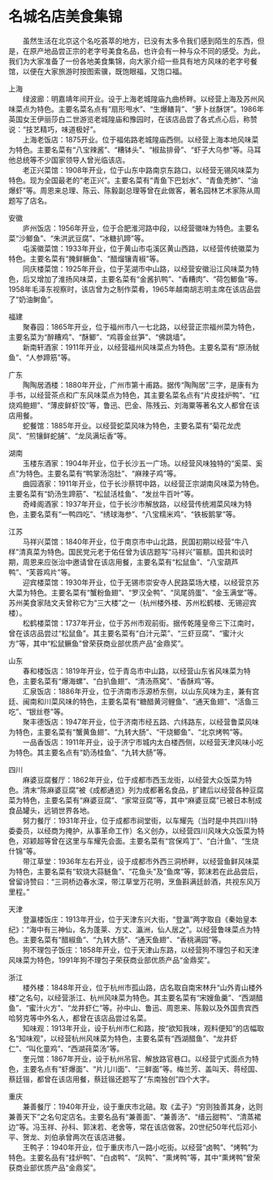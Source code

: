 # 名城名店美食集锦  

&emsp;&emsp;虽然生活在北京这个名吃荟萃的地方，已没有太多令我们感到陌生的东西，但是，在原产地品尝正宗的老字号美食名品，也许会有一种与众不同的感受。为此，我们为大家准备了一份各地美食集锦，向大家介绍一些具有地方风味的老字号餐馆，以便在大家旅游时按图索骥，既饱眼福，又饱口福。  

上海  
&emsp;&emsp;绿波廊：明嘉靖年间开业。设于上海老城隍庙九曲桥畔。以经营上海及苏州风味菜点为特色。主要名菜名点有“扇形甩水”、“生爆鳝背”、“萝卜丝酥饼”。1986年英国女王伊丽莎白二世游览老城隍庙和豫园时，在该店品尝了各式点心后，称赞说：“技艺精巧，味道极好”。  
&emsp;&emsp;上海老饭店：1875开业。位于福佑路老城隍庙西侧。以经营上海本地风味菜为特色。主要名菜有“八宝辣酱”、“糟钵头”、“椒盐排骨”、“虾子大乌参”等。马耳他总统等不少国家领导人曾光临该店。  
&emsp;&emsp;老正兴菜馆：1908年开业，位于山东中路南京东路口，以经营无锡风味菜为特色。现为全国最老的“老正兴”。主要名菜有“青鱼下巴划水”、“青鱼秃肺”、“油爆虾”等。周恩来总理、陈云、陈毅副总理等曾在此做客，著名园林艺术家陈从周题写了店名。  

安徽  
&emsp;&emsp;庐州饭店：1956年开业，位于合肥淮河路中段，以经营徽味为特色。主要名菜“沙鲫鱼”、“朱洪武豆腐”、“冰糖扒蹄”等。  
&emsp;&emsp;屯溪徽菜馆：1933年开业，位于黄山市屯溪区黄山西路，以经营传统徽菜为特色。主要名菜有“腌鲜鳜鱼”、“醋熘镶青椒”等。  
&emsp;&emsp;同庆楼菜馆：1925年开业，位于芜湖市中山路，以经营安徽沿江风味菜为特色，后又增加了淮扬风味菜，主要名菜有“金酱扒鸭”、“香糟肉”、“荷包鲫鱼”等。1958年毛泽东视察时，该店曾为之制作菜肴，1965年越南胡志明主席在该店品尝了“奶油鲥鱼”。  

福建  
&emsp;&emsp;聚春园：1865年开业，位于福州市八一七北路，以经营正宗福州菜为特色，主要名菜为“醉糟鸡”、“酥鲫”、“鸡蓉金丝笋”、“佛跳墙”。  
&emsp;&emsp;新南轩酒家：1911年开业，以经营福州风味菜点为特色。主要名菜有“原汤鱿鱼”、“人参蹄筋”等。  

广东  
&emsp;&emsp;陶陶居酒楼：1880年开业，广州市第十甫路。据传“陶陶居”三字，是康有为手书，以经营茶点和广东风味菜点为特色，其主要名菜名点有“片皮挂炉鸭”、“红烧鸡鲍翅”、“薄皮鲜虾饺”等，鲁迅、巴金、陈残云、刘海粟等著名文人都曾在该店用餐。  
&emsp;&emsp;蛇餐馆：1885年开业。以经营蛇菜风味为特色，主要名菜有“菊花龙虎凤”、“煎镶鲜蛇脯”、“龙凤满坛香”等。  

湖南  
&emsp;&emsp;玉楼东酒家：1904年开业，位于长沙五一广场。以经营风味独特的“奚菜、奚点”为特色。主要名菜有“鸭掌汤泡肚”、“麻辣子鸡”等。  
&emsp;&emsp;曲园酒家：1911年开业，位于长沙蔡锷中路，以经营正宗湖南风味菜为特色。主要名菜有“奶汤生蹄筋”、“松鼠活桂鱼”、“发丝牛百叶”等。  
&emsp;&emsp;奇峰阁酒家：1937年开业，位于长沙市解放路，以经营传统湘菜风味为特色，主要名菜有“一鸭四吃”、“绣球海参”、“八宝糯米鸡”、“铁板鹅掌”等。  

江苏  
&emsp;&emsp;马祥兴菜馆：1840年开业，位于南京市中山北路，民国初期以经营“牛八样”清真菜为特色。国民党元老于佑任曾为该店题写“马祥兴”匾额。国共和谈时期，周恩来应张治中邀请曾在该店用餐，主要名菜有“松鼠鱼”、“八宝葫芦鸭”、“芙蓉鸡片”等。  
&emsp;&emsp;迎宾楼菜馆：1930年开业，位于无锡市崇安寺人民路菜场大楼，以经营京苏大菜为特色。主要名菜有“蟹粉鱼翅”、“罗汉全鸭”、“凤尾鸽蛋”、“金玉满堂”等。苏州美食家陆文夫曾称它为“三大楼”之一（杭州楼外楼、苏州松鹤楼、无锡迎宾楼）。  
&emsp;&emsp;松鹤楼菜馆：1737年开业，位于苏州市观前街。据传乾隆皇帝三下江南时，曾在该店品尝过“松鼠鱼”。其主要名菜有“白汁元菜”、“三虾豆腐”、“蜜汁火方”等，其中“松鼠鳜鱼”曾荣获商业部优质产品“金鼎奖”。  

山东  
&emsp;&emsp;春和楼饭店：1819年开业，位于青岛市中山路，以经营山东省风味菜为特色，主要名菜有“爆海螺”、“白扒鱼翅”、“清汤燕窝”、“香酥鸡”等。  
&emsp;&emsp;汇泉饭店：1886年开业，位于济南市泺源桥东侧，以山东风味为主，兼有宫廷、闽南和川菜风味的特色，主要名菜有“糖醋黄河鲤鱼”、“通天鱼翅”、“活鱼三吃”、“银丝卷”等。  
&emsp;&emsp;聚丰德饭店：1947年开业，位于济南市经五路、六纬路东，以经营鲁菜风味为特色，主要名菜有“蟹黄鱼翅”、“九转大肠”、“干烧鲫鱼”、“北京烤鸭”等。  
&emsp;&emsp;一品香饭店：1911年开业，设于济宁市城内太白楼西侧，以经营天津风味小吃为特色。其主要名点有“奶汤桂鱼”、“九转大肠”等。  

四川  
&emsp;&emsp;麻婆豆腐餐厅：1862年开业，位于成都市西玉龙街，以经营大众饭菜为特色。清末“陈麻婆豆腐”被《成都通览》列为成都著名食品，扩建后以经营各种豆腐菜为特色，主要名菜有“麻婆豆腐”、“家常豆腐”等，其中“麻婆豆腐”已被日本制成食品罐头，远销世界各地。  
&emsp;&emsp;努力餐厅：1931年开业，位于成都市祠堂街，以车耀先（当时是中共四川特委委员，以经商为掩护，从事革命工作）名义创办，以经营四川风味大众饭菜为特色，邓颖超等曾在这里与车耀先会面。主要名菜有“宫保鸡丁”、“白汁鱼”、“生烧什锦”等。  
&emsp;&emsp;带江草堂：1936年左右开业，设于成都市外西三洞桥畔，以经营鱼鲜风味菜为特色，主要名菜有“软烧大蒜鲢鱼”、“花鱼头”及“鱼席”等，郭沫若在此品尝后，曾留诗赞曰：“三洞桥边春水深，带江草堂万花明，烹鱼斟满廷龄酒，共视东风万里程。”  

天津  
&emsp;&emsp;登瀛楼饭庄：1913年开业，位于天津东兴大街，“登瀛”两字取自《秦始皇本纪》：“海中有三神仙，名为蓬莱、方丈、瀛洲，仙人居之”。以经营鲁味菜点为特色。主要名菜有“醋椒鱼”、“九转大肠”、“通天鱼翅”、“香桃满园”等。  
&emsp;&emsp;狗不理包子饭庄：1858年开业，位于天津山东路，以经营狗不理包子和天津风味菜为特色，1991年狗不理包子荣获商业部优质产品“金鼎奖”。  

浙江  
&emsp;&emsp;楼外楼：1848年开业，位于杭州市孤山路，店名取自南宋林升“山外青山楼外楼”之名句，以经营浙江、杭州风味菜为特色。其主要名菜有“宋嫂鱼羹”、“西湖醋鱼”、“蜜汁火方”、“龙井虾仁”等。孙中山、鲁迅、周恩来、陈毅以及外国贵宾西哈努克等中外名人，都曾在该店品尝过名菜。  
&emsp;&emsp;知味观：1913年开业，设于杭州市仁和路，按“欲知我味，观料便知”的店幅取名“知味观”，以经营杭州风味菜为特色，主要名菜有“西湖醋鱼”、“龙井虾仁”、“叫化童鸡”、“西湖莼菜汤”等。  
&emsp;&emsp;奎元馆：1867年开业，设于杭州吊官、解放路官巷口。以经营宁式面点为特色，主要名点有“虾爆面”、“片儿川面”、“三鲜面”等。梅兰芳、盖叫天、蒋经国、蔡廷锴，都曾在该店用餐，蔡廷锴还题写了“东南独创”四个大字。  

重庆  
&emsp;&emsp;兼善餐厅：1940年开业，设于重庆市北碚。取《孟子》“穷则独善其身，达则兼善天下”之名句定店名。主要名品有“兼善面”、“兼善汤”、“缙云甜鸭”、“清蒸裙边”等。冯玉祥、孙科、郭沫若、老舍等，常在该店做客。20世纪50年代后邓小平、贺龙、刘伯承曾两次在该店进餐。  
&emsp;&emsp;王鸭子：1940年开业，位于重庆市八一路小吃街。以经营“卤鸭”、“烤鸭”为特色。主要名品有“挂炉鸭”、“白卤鸭”、“凤鸭”、“熏烤鸭”等，其中“熏烤鸭”曾荣获商业部优质产品“金鼎奖”。  
<!-- Last processed: 2025-07-22 03:44:31 -->
